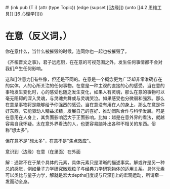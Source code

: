 #! (ink pub (T i) (attr (type Topic)) (edge (supset [[边缘]]) (unto [[4.2 思维工具]] [[6 心理学]])))

# 在意（反义词，）

你在意什么，当什么被摧毁的时候，连同你也一起也被摧毁了。

《齐桓晋文之事》，君子远庖厨，在在意的可视范围之外，发生任何事情都不会对我们产生任何影响。

这和[[注意力]]有些像，但还是不同的。在意是一个概念更为广泛却非常准确存在的实体。人的心所关注的任何事物。在意是一种主观的直接的心的感受。当在意的事物发生变化时，心的感受也随之发生变化，如果人有灵魂，那么在意的事物可以毫无阻碍的深入灵魂，与灵魂共舞或与灵魂哭泣。如果感受也分微弱和强烈。那么在意是事物将是能够给予你强烈的感受。当在意没有用在人的身上，那么在意是件好东西，它能驱动人精益求精，发展自己的喜好、推动团队合作与科学发展。可是在意用在人身上，其负面影响远大于正面影响。比如：越是在意外界的看法，就越容易自我怀疑。太在意外界看法的人，也更容易脑补出各种不相关的东西。俗称“想太多”。

但在意不是"想太多"，在意不是"焦点效应"。


意识到（边缘）在意（在里面）在外面


解：通常不在于某个具体的元素，具体元素只是清晰的描述事实。解或许是另一种总的感觉，例如量子力学研究微观粒子与经典力学研究物体的适用关系。具体元素可以类比与量子力学，解就是宏大depths[[度规与尺深]]上的宏观运动，所谓牵一发而动全身。